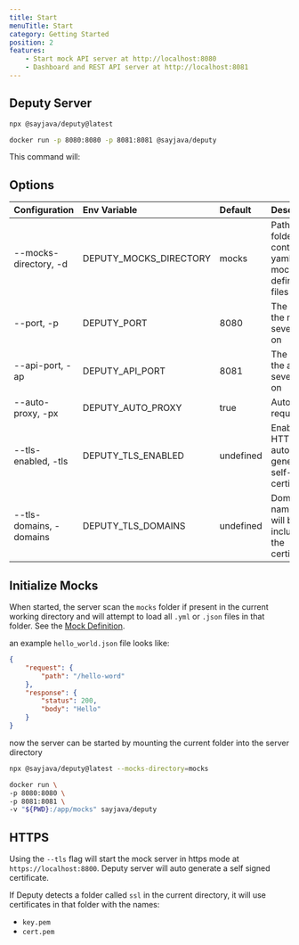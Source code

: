 ```yaml
---
title: Start
menuTitle: Start
category: Getting Started
position: 2
features:
    - Start mock API server at http://localhost:8080
    - Dashboard and REST API server at http://localhost:8081
---
```


## Deputy Server

<code-group>
  <code-block label="NPM" active>

```bash
npx @sayjava/deputy@latest
```

  </code-block>
  <code-block label="Docker">

```bash
docker run -p 8080:8080 -p 8081:8081 @sayjava/deputy
```

  </code-block>
</code-group>

This command will:

<list :items="features"></list>

## Options

| Configuration            | Env Variable           | Default   | Description                                                 |
| :----------------------- | :--------------------- | :-------- | :---------------------------------------------------------- |
| \--mocks-directory, -d   | DEPUTY_MOCKS_DIRECTORY | mocks     | Path to a folder containing yaml/json mock definition files |
| \--port, -p              | DEPUTY_PORT            | 8080      | The port the mock sever runs on                             |
| \--api-port, -ap         | DEPUTY_API_PORT        | 8081      | The port the api sever runs on                              |
| \--auto-proxy, -px       | DEPUTY_AUTO_PROXY      | true      | Auto proxy requests                                         |
| \--tls-enabled, -tls     | DEPUTY_TLS_ENABLED     | undefined | Enables HTTPs and auto generates a self-signed certificate  |
| \--tls-domains, -domains | DEPUTY_TLS_DOMAINS     | undefined | Domain names that will be included in the certificate       |

## Initialize Mocks

When started, the server scan the `mocks` folder if present in the current working directory and will attempt to load all `.yml` or `.json` files in that folder. See the [Mock Definition](/guide).

an example `hello_world.json` file looks like:

```json
{
    "request": {
        "path": "/hello-word"
    },
    "response": {
        "status": 200,
        "body": "Hello"
    }
}
```

now the server can be started by mounting the current folder into the server directory

<code-group>
  <code-block label="NPM" active>

```bash
npx @sayjava/deputy@latest --mocks-directory=mocks
```

  </code-block>
  <code-block label="Docker">

```bash
docker run \
-p 8080:8080 \
-p 8081:8081 \
-v "${PWD}:/app/mocks" sayjava/deputy
```

  </code-block>
</code-group>

<!-- ## Use case scenarios

There are different ways to setup a dev/test environment with Deputy. Here are a few examples

### As a standalone test/dev server

![media/test_environment](./test_environment.png)

```shell
docker run -p 8080:8080 -p 8081:8081 sayjava/deputy
```

This can also be used to just to inspect network calls made by the application

### Transparent Mix Of Mocks & Remote APIs (Docker Compose)

![media/dev_environment](./media/dev_environment.png)

Using deputy transparently with an application without modifying the code base
of the application. See the https://github.com/sayjava/deputy/tree/main/examples.

<<< @/examples/docker-compose.yml -->

## HTTPS

Using the `--tls` flag will start the mock server in https mode at `https://localhost:8800`. Deputy server will auto generate a self signed certificate.

If Deputy detects a folder called `ssl` in the current directory, it will use certificates in that folder with the names:

-   `key.pem`
-   `cert.pem`

